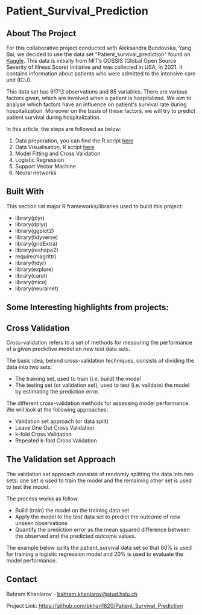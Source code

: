 # Patient_Survival_Prediction


## About The Project

For this collaborative project conducted with Aleksandra Bundovska, Yang Bai, we decided to use the data set "Patient_survival_prediction" found on <ins>[Kaggle](https://www.kaggle.com/datasets/mitishaagarwal/patient)</ins>. This data is initially from MIT’s GOSSIS (Global Open Source Severity of Illness Score) initiative and was collected in USA, in 2021. It contains information about patients who were admitted to the intensive care unit (ICU).

This data set has 91713 observations and 85 variables.
There are various factors given, which are involved when a patient is hospitalized. We aim to analyse which factors have an influence on patient's survival rate during hospitalization. Moreover on the basis of these factors, we will try to predict patient survival during hospitalization.


In this article, the steps are followed as below:

1. Data preperation, you can find the R script <ins>[here](https://github.com/bkhan1820/Patient_Survival_Prediction/blob/main/Data%20Preperation%20Patient_Survival.R)</ins>
2. Data Visualisation, R script <ins>[here](https://github.com/bkhan1820/Patient_Survival_Prediction/blob/main/Data%20Visualisation%20Patient_Survival.R)</ins>
3. Model Fitting and Cross Validation
4. Logistic Regression
5. Support Vector Machine 
6. Neural networks

## Built With

This section list major R frameworks/libraries used to build this project:

- library(plyr)
- library(dplyr)
- library(ggplot2)
- library(tidyverse)
- library(gridExtra) 
- library(reshape2)
- require(magrittr)
- library(tidyr)
- library(explore)
- library(caret)
- library(mice)
- library(neuralnet)

## Some Interesting highlights from projects:

## Cross Validation

Cross-validation refers to a set of methods for measuring the performance of a given predictive model on new test data sets.

The basic idea, behind cross-validation techniques, consists of dividing the data into two sets:
- The training set, used to train (i.e. build) the model
- The testing set (or validation set), used to test (i.e. validate) the model by estimating the prediction error.

The different cross-validation methods for assessing model performance. We will look at the following approaches:
- Validation set approach (or data split)
- Leave One Out Cross Validation
- k-fold Cross Validation
- Repeated k-fold Cross Validation

## The Validation set Approach

The validation set approach consists of randomly splitting the data into two sets: one set is used to train the model and the remaining other set is used to test the model.

The process works as follow:

- Build (train) the model on the training data set
- Apply the model to the test data set to predict the outcome of new unseen observations
- Quantify the prediction error as the mean squared difference between the observed and the predicted outcome values.

The example below splits the patient_survival data set so that 80% is used for training a logistic regression model and 20% is used to evaluate the model performance.



## Contact

Bahram Khanlarov - bahram.khanlarov@stud.hslu.ch

Project Link: https://github.com/bkhan1820/Patient_Survival_Prediction
